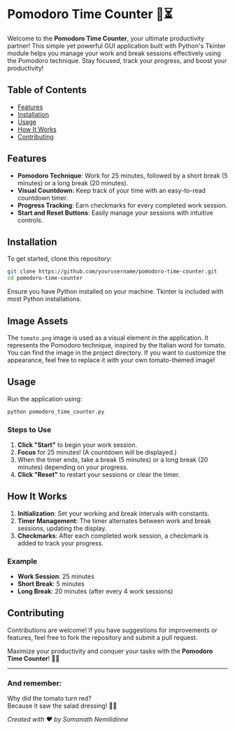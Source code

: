 # Pomodoro Time Counter 🍅⏳

Welcome to the **Pomodoro Time Counter**, your ultimate productivity partner! This simple yet powerful GUI application built with Python's Tkinter module helps you manage your work and break sessions effectively using the Pomodoro technique. Stay focused, track your progress, and boost your productivity!

## Table of Contents

- [Features](#features)
- [Installation](#installation)
- [Usage](#usage)
- [How It Works](#how-it-works)
- [Contributing](#contributing)

## Features

- **Pomodoro Technique**: Work for 25 minutes, followed by a short break (5 minutes) or a long break (20 minutes).
- **Visual Countdown**: Keep track of your time with an easy-to-read countdown timer.
- **Progress Tracking**: Earn checkmarks for every completed work session.
- **Start and Reset Buttons**: Easily manage your sessions with intuitive controls.

## Installation

To get started, clone this repository:

```bash
git clone https://github.com/yourusername/pomodoro-time-counter.git
cd pomodoro-time-counter
```

Ensure you have Python installed on your machine. Tkinter is included with most Python installations.

## Image Assets

The `tomato.png` image is used as a visual element in the application. It represents the Pomodoro technique, inspired by the Italian word for tomato. You can find the image in the project directory. If you want to customize the appearance, feel free to replace it with your own tomato-themed image!

## Usage

Run the application using:

```bash
python pomodoro_time_counter.py
```

### Steps to Use

1. **Click "Start"** to begin your work session.
2. **Focus** for 25 minutes! (A countdown will be displayed.)
3. When the timer ends, take a break (5 minutes) or a long break (20 minutes) depending on your progress.
4. **Click "Reset"** to restart your sessions or clear the timer.

## How It Works

1. **Initialization**: Set your working and break intervals with constants.
2. **Timer Management**: The timer alternates between work and break sessions, updating the display.
3. **Checkmarks**: After each completed work session, a checkmark is added to track your progress.

### Example

- **Work Session**: 25 minutes
- **Short Break**: 5 minutes
- **Long Break**: 20 minutes (after every 4 work sessions)

## Contributing

Contributions are welcome! If you have suggestions for improvements or features, feel free to fork the repository and submit a pull request.


Maximize your productivity and conquer your tasks with the **Pomodoro Time Counter**! 🚀🍅

---

### And remember:

Why did the tomato turn red?  
Because it saw the salad dressing! 🥗😂

*Created with ❤️ by Somanath Nemilidinne*
